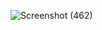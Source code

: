 ![Screenshot (462)](https://user-images.githubusercontent.com/64544760/159149362-a0f6dadb-bb0c-48c2-8cba-8a06a204ef8b.png)
